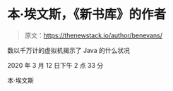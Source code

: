 # 本·埃文斯，《新书库》的作者

> 原文：<https://thenewstack.io/author/benevans/>

数以千万计的虚拟机揭示了 Java 的什么状况

2020 年 3 月 12 日下午 2 点 33 分

本·埃文斯
